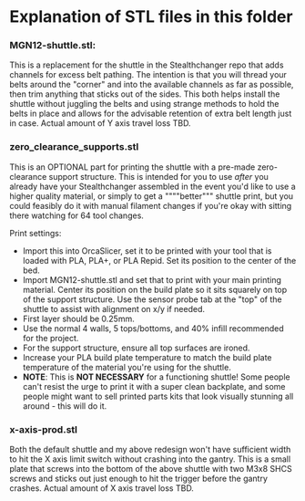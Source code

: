 # Explanation of STL files in this folder


### MGN12-shuttle.stl:
This is a replacement for the shuttle in the Stealthchanger repo that adds channels for excess belt pathing. The intention is that you will thread your belts around the "corner" and into the available channels as far as possible, then trim anything that sticks out of the sides. This both helps install the shuttle without juggling the belts and using strange methods to hold the belts in place and allows for the advisable retention of extra belt length just in case. Actual amount of Y axis travel loss TBD.

### zero_clearance_supports.stl
This is an OPTIONAL part for printing the shuttle with a pre-made zero-clearance support structure. This is intended for you to use _after_ you already have your Stealthchanger assembled in the event you'd like to use a higher quality material, or simply to get a """"better""" shuttle print, but you could feasibly do it with manual filament changes if you're okay with sitting there watching for 64 tool changes. 

Print settings:
- Import this into OrcaSlicer, set it to be printed with your tool that is loaded with PLA, PLA+, or PLA Repid. Set its position to the center of the bed.
- Import MGN12-shuttle.stl and set that to print with your main printing material. Center its position on the build plate so it sits squarely on top of the support structure. Use the sensor probe tab at the "top" of the shuttle to assist with alignment on x/y if needed.
- First layer should be 0.25mm.
- Use the normal 4 walls, 5 tops/bottoms, and 40% infill recommended for the project.
- For the support structure, ensure all top surfaces are ironed.
- Increase your PLA build plate temperature to match the build plate temperature of the material you're using for the shuttle.
- **NOTE**: This is **NOT NECESSARY** for a functioning shuttle! Some people can't resist the urge to print it with a super clean backplate, and some people might want to sell printed parts kits that look visually stunning all around - this will do it. 

### x-axis-prod.stl
Both the default shuttle and my above redesign won't have sufficient width to hit the X axis limit switch without crashing into the gantry. This is a small plate that screws into the bottom of the above shuttle with two M3x8 SHCS screws and sticks out just enough to hit the trigger before the gantry crashes. Actual amount of X axis travel loss TBD.
